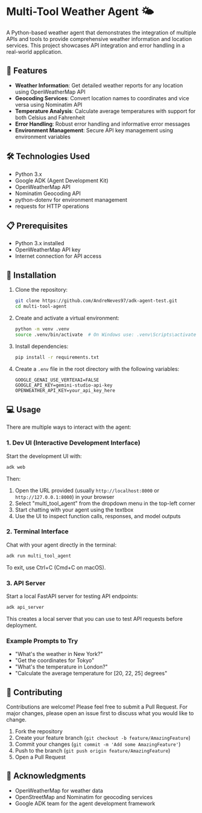 # Multi-Tool Weather Agent 🌤️

A Python-based weather agent that demonstrates the integration of multiple APIs and tools to provide comprehensive weather information and location services. This project showcases API integration and error handling in a real-world application.

## 🌟 Features

- **Weather Information**: Get detailed weather reports for any location using OpenWeatherMap API
- **Geocoding Services**: Convert location names to coordinates and vice versa using Nominatim API
- **Temperature Analysis**: Calculate average temperatures with support for both Celsius and Fahrenheit
- **Error Handling**: Robust error handling and informative error messages
- **Environment Management**: Secure API key management using environment variables

## 🛠️ Technologies Used

- Python 3.x
- Google ADK (Agent Development Kit)
- OpenWeatherMap API
- Nominatim Geocoding API
- python-dotenv for environment management
- requests for HTTP operations

## 📋 Prerequisites

- Python 3.x installed
- OpenWeatherMap API key
- Internet connection for API access

## 🚀 Installation

1. Clone the repository:
   ```bash
   git clone https://github.com/AndreNeves97/adk-agent-test.git
   cd multi-tool-agent
   ```

2. Create and activate a virtual environment:
   ```bash
   python -m venv .venv
   source .venv/bin/activate  # On Windows use: .venv\Scripts\activate
   ```

3. Install dependencies:
   ```bash
   pip install -r requirements.txt
   ```

4. Create a `.env` file in the root directory with the following variables:
   ```
   GOOGLE_GENAI_USE_VERTEXAI=FALSE
   GOOGLE_API_KEY=gemini-studio-api-key
   OPENWEATHER_API_KEY=your_api_key_here
   ```

## 💻 Usage

There are multiple ways to interact with the agent:

### 1. Dev UI (Interactive Development Interface)

Start the development UI with:
```bash
adk web
```

Then:
1. Open the URL provided (usually `http://localhost:8000` or `http://127.0.0.1:8000`) in your browser
2. Select "multi_tool_agent" from the dropdown menu in the top-left corner
3. Start chatting with your agent using the textbox
4. Use the UI to inspect function calls, responses, and model outputs

### 2. Terminal Interface

Chat with your agent directly in the terminal:
```bash
adk run multi_tool_agent
```

To exit, use Ctrl+C (Cmd+C on macOS).

### 3. API Server

Start a local FastAPI server for testing API endpoints:
```bash
adk api_server
```

This creates a local server that you can use to test API requests before deployment.

### Example Prompts to Try

- "What's the weather in New York?"
- "Get the coordinates for Tokyo"
- "What's the temperature in London?"
- "Calculate the average temperature for [20, 22, 25] degrees"

## 🤝 Contributing

Contributions are welcome! Please feel free to submit a Pull Request. For major changes, please open an issue first to discuss what you would like to change.

1. Fork the repository
2. Create your feature branch (`git checkout -b feature/AmazingFeature`)
3. Commit your changes (`git commit -m 'Add some AmazingFeature'`)
4. Push to the branch (`git push origin feature/AmazingFeature`)
5. Open a Pull Request


## 🙏 Acknowledgments

- OpenWeatherMap for weather data
- OpenStreetMap and Nominatim for geocoding services
- Google ADK team for the agent development framework 